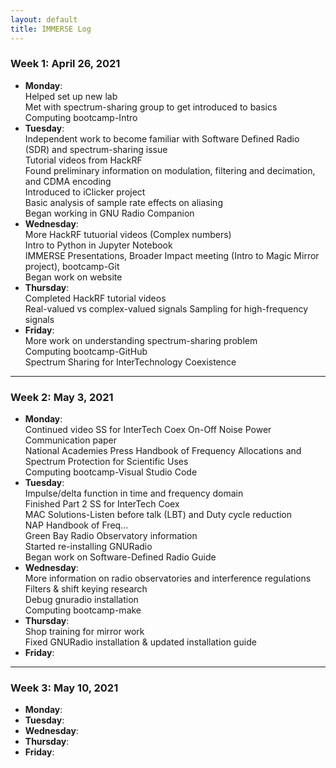 ```yaml
---
layout: default
title: IMMERSE Log
---
```


### Week 1: April 26, 2021

* **Monday**:  
    Helped set up new lab  
    Met with spectrum-sharing group to get introduced to basics  
    Computing bootcamp-Intro  
* **Tuesday**:  
    Independent work to become familiar with Software Defined Radio (SDR) and spectrum-sharing issue  
        Tutorial videos from HackRF  
        Found preliminary information on modulation, filtering and decimation, and CDMA encoding  
        Introduced to iClicker project  
    Basic analysis of sample rate effects on aliasing  
    Began working in GNU Radio Companion  
* **Wednesday**:  
    More HackRF tutuorial videos (Complex numbers)  
    Intro to Python in Jupyter Notebook  
    IMMERSE Presentations, Broader Impact meeting (Intro to Magic Mirror project), bootcamp-Git  
    Began work on website  
* **Thursday**:   
    Completed HackRF tutorial videos  
        Real-valued vs complex-valued signals
        Sampling for high-frequency signals
* **Friday**:  
    More work on understanding spectrum-sharing problem  
    Computing bootcamp-GitHub  
    Spectrum Sharing for InterTechnology Coexistence  

***
### Week 2: May 3, 2021

* **Monday**:  
    Continued video SS for InterTech Coex
    On-Off Noise Power Communication paper  
    National Academies Press Handbook of Frequency Allocations and Spectrum Protection for Scientific Uses  
    Computing bootcamp-Visual Studio Code  
* **Tuesday**:  
    Impulse/delta function in time and frequency domain   
    Finished Part 2 SS for InterTech Coex  
        MAC Solutions-Listen before talk (LBT) and Duty cycle reduction  
    NAP Handbook of Freq...  
    Green Bay Radio Observatory information  
    Started re-installing GNURadio  
    Began work on Software-Defined Radio Guide  
* **Wednesday**:  
    More information on radio observatories and interference regulations  
    Filters & shift keying research  
    Debug gnuradio installation  
    Computing bootcamp-make  
* **Thursday**:  
    Shop training for mirror work  
    Fixed GNURadio installation & updated installation guide  
* **Friday**:  

***
### Week 3: May 10, 2021

* **Monday**:  
* **Tuesday**:  
* **Wednesday**:  
* **Thursday**:  
* **Friday**:  

